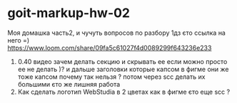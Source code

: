# goit-markup-hw-02

Моя домашка часть2,  и чучуть вопросов по разбору 1дз єто ссылка на него =) https://www.loom.com/share/09fa5c61027f4d0089299f643236e233
1) 0.40 видео зачем делать секцию и скрывать ее если можно просто ее не делать )? и дальше заголовки которые капсом в фигме они же тоже капсом почему так нельзя ? потом через scc делать их большими єто же лишняя работа 
2) Как сделать логотип WebStudia в 2 цветах как в фигме єто еще scc ?
